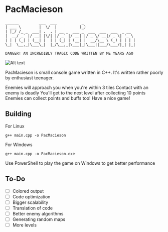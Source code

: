 # PacMacieson
```
______         ___  ___           _                       
| ___ \        |  \/  |          (_)                      
| |_/ /_ _  ___| .  . | __ _  ___ _  ___  ___  ___  _ __  
|  __/ _` |/ __| |\/| |/ _` |/ __| |/ _ \/ __|/ _ \| '_ \ 
| | | (_| | (__| |  | | (_| | (__| |  __/\__ \ (_) | | | |
\_|  \__,_|\___\_|  |_/\__,_|\___|_|\___||___/\___/|_| |_|

DANGER! AN INCREDIBLY TRAGIC CODE WRITTEN BY ME YEARS AGO
````
![Alt text](https://maciej.ml/projects/pacmacieson/pacmacieson.png)


PacMacieson is small console game written in C++.
It's written rather poorly by enthusiast teenager.

Enemies will approach you when you're within 3 tiles
Contact with an enemy is deadly
You'll get to the next level after collecting 10 points
Enemies can collect points and buffs too!
Have a nice game!


## Building
For Linux
````shell
g++ main.cpp -o PacMacieson
````
For Windows
````shell
g++ main.cpp -o PacMacieson.exe
````
Use PowerShell to play the game on Windows to get better performance

## To-Do
* [ ] Colored output
* [ ] Code optimization
* [ ] Bigger scalability
* [ ] Translation of code
* [ ] Better enemy algorithms
* [ ] Generating random maps
* [ ] More levels
